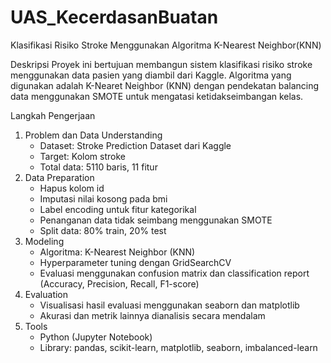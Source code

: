 # UAS_KecerdasanBuatan

Klasifikasi Risiko Stroke Menggunakan Algoritma K-Nearest Neighbor(KNN)

Deskripsi
Proyek ini bertujuan membangun sistem klasifikasi risiko stroke menggunakan data pasien yang diambil dari Kaggle. Algoritma yang digunakan adalah K-Nearet Neighbor (KNN) dengan pendekatan balancing data menggunakan SMOTE untuk mengatasi ketidakseimbangan kelas.

Langkah Pengerjaan
1. Problem dan Data Understanding
   - Dataset: Stroke Prediction Dataset dari Kaggle
   - Target: Kolom stroke
   - Total data: 5110 baris, 11 fitur
2. Data Preparation
   - Hapus kolom id
   - Imputasi nilai kosong pada bmi
   - Label encoding untuk fitur kategorikal
   - Penanganan data tidak seimbang menggunakan SMOTE
   - Split data: 80% train, 20% test
3. Modeling
   - Algoritma: K-Nearest Neighbor (KNN)
   - Hyperparameter tuning dengan GridSearchCV
   - Evaluasi menggunakan confusion matrix dan classification report (Accuracy, Precision, Recall,      F1-score)
4. Evaluation
   - Visualisasi hasil evaluasi menggunakan seaborn dan matplotlib
   - Akurasi dan metrik lainnya dianalisis secara mendalam
5. Tools
   - Python (Jupyter Notebook)
   - Library: pandas, scikit-learn, matplotlib, seaborn, imbalanced-learn
